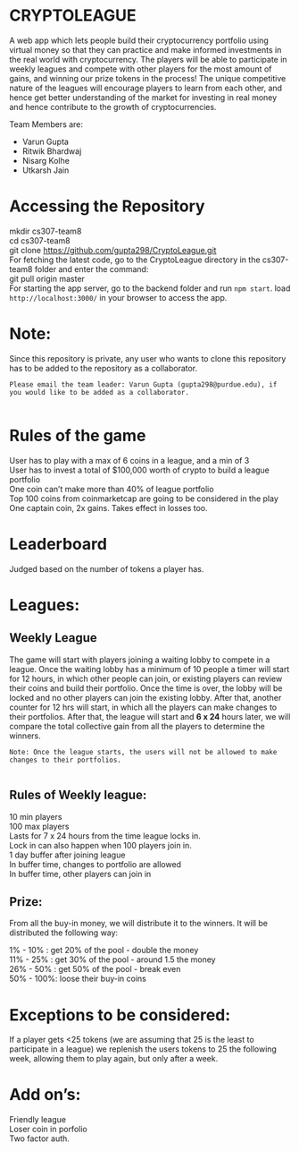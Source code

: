 <!DOCTYPE html>
<html>

<body class="stackedit">
  <div class="stackedit__html"><h1 id="cryptoleague">CRYPTOLEAGUE</h1>
  <p> A web app which lets people build their cryptocurrency portfolio using virtual money so that they can practice and make informed investments in the real world with cryptocurrency. The players will be able to participate in weekly leagues and compete with other players for the most amount of gains, and winning our prize tokens in the process! The unique competitive nature of the leagues will encourage players to learn from each other, and hence get better understanding of the market for investing in real money and hence contribute to the growth of cryptocurrencies.

  Team Members are:
  - Varun Gupta
  - Ritwik Bhardwaj
  - Nisarg Kolhe
  - Utkarsh Jain

  </p>

  <h1 id="accessing-the-repository">Accessing the Repository</h1>
  <p>mkdir cs307-team8<br>
  cd cs307-team8<br>
  git clone <a href="https://github.com/gupta298/CryptoLeague.git">https://github.com/gupta298/CryptoLeague.git</a><br>
  For fetching the latest code, go to the CryptoLeague directory in the cs307-team8 folder and enter the command:<br>
  git pull origin master<br>
  For starting the app server, go to the backend folder and run <code>npm start</code>. load <code>http://localhost:3000/</code> in your browser to access the app.
  </p>

  <h1 id="note">Note:</h1>
  <p>Since this repository is private, any user who wants to clone this repository has to be added to the repository as a collaborator.</p>
  <pre><code>Please email the team leader: Varun Gupta (gupta298@purdue.edu), if you would like to be added as a collaborator.
  </code></pre>
  <h1 id="rules-of-the-game">Rules of the game</h1>
  <p>User has to play with a max of 6 coins in a league, and a min of 3<br>
  User has to invest a total of $100,000 worth of crypto to build a league portfolio<br>
  One coin can’t make more than 40% of league portfolio<br>
  Top 100 coins from coinmarketcap are going to be considered in the play<br>
  One captain coin, 2x gains. Takes effect in losses too.</p>
  <h1 id="leaderboard">Leaderboard</h1>
  <p>Judged based on the number of tokens a player has.</p>
  <h1 id="leagues">Leagues:</h1>
  <h2 id="weekly-league">Weekly League</h2>
  <p>The game will start with players joining a waiting lobby to compete in a league. Once the waiting lobby has a minimum of 10 people a timer will start for 12 hours, in which other people can join, or existing players can review their coins and build their portfolio. Once the time is over, the lobby will be locked and no other players can join the existing lobby. After that, another counter for 12 hrs will start, in which all the players can make changes to their portfolios. After that, the league will start and <strong>6 x 24</strong> hours later, we will compare the total collective gain from all the players to determine the winners.</p>
  <pre><code>Note: Once the league starts, the users will not be allowed to make changes to their portfolios.
  </code></pre>
  <h2 id="rules-of-weekly-league">Rules of Weekly league:</h2>
  <p>10 min players<br>
  100 max players<br>
  Lasts for 7 x 24 hours from the time league locks in.<br>
  Lock in can also happen when 100 players join in.<br>
  1 day buffer after joining league<br>
  In buffer time, changes to portfolio are allowed<br>
  In buffer time, other players can join in</p>
  <h2 id="prize">Prize:</h2>
  <p>From all the buy-in money, we will distribute it to the winners. It will be distributed the following way:</p>
  <p>1% - 10% :     get 20% of the pool - double the money<br>
  11% - 25% :   get 30% of the pool - around 1.5 the money<br>
  26% - 50% :   get 50% of the pool - break even<br>
  50% - 100%:   loose their buy-in coins</p>
  <h1 id="exceptions-to-be-considered">Exceptions to be considered:</h1>
  <p>If a player gets &lt;25 tokens (we are assuming that 25 is the least to participate in a league) we replenish the users tokens to 25 the following week, allowing them to play again, but only after a week.</p>
  <h1 id="add-ons">Add on’s:</h1>
  <p>Friendly league<br>
  Loser coin in porfolio<br>
  Two factor auth.</p>
  </div>
  </body>

  </html>
